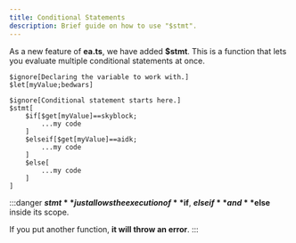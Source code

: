```yaml
---
title: Conditional Statements
description: Brief guide on how to use "$stmt".
---
```


As a new feature of **ea.ts**, we have added **$stmt**. This is a function
that lets you evaluate multiple conditional statements at once.
```eats
$ignore[Declaring the variable to work with.]
$let[myValue;bedwars]

$ignore[Conditional statement starts here.]
$stmt[
    $if[$get[myValue]==skyblock;
        ...my code
    ]
    $elseif[$get[myValue]==aidk;
        ...my code
    ]
    $else[
        ...my code
    ]
]
```

:::danger
**$stmt** just allows the execution of **$if**, **$elseif** and **$else** inside its scope.

If you put another function, **it will throw an error**.
:::
